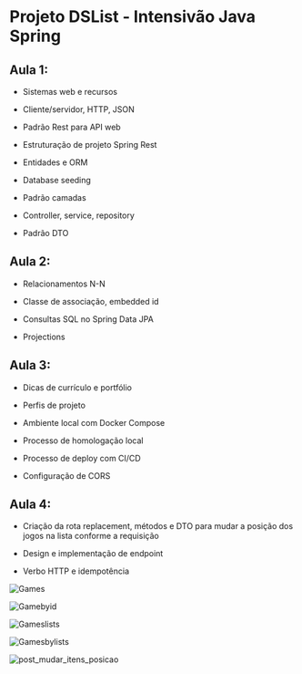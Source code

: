 # Projeto DSList - Intensivão Java Spring

## Aula 1:

* Sistemas web e recursos

* Cliente/servidor, HTTP, JSON

* Padrão Rest para API web

* Estruturação de projeto Spring Rest

* Entidades e ORM

* Database seeding

* Padrão camadas

* Controller, service, repository

* Padrão DTO

## Aula 2:

* Relacionamentos N-N

* Classe de associação, embedded id

* Consultas SQL no Spring Data JPA

* Projections

## Aula 3:

* Dicas de currículo e portfólio

* Perfis de projeto

* Ambiente local com Docker Compose

* Processo de homologação local

* Processo de deploy com CI/CD

* Configuração de CORS

## Aula 4:

* Criação da rota replacement, métodos e DTO para mudar a posição dos jogos na lista conforme a requisição
  
* Design e implementação de endpoint
  
* Verbo HTTP e idempotência
  
![Games](https://github.com/icaro-freitas/dslist-Spring-Boot/assets/77081076/a10fb93a-f0ed-410b-9303-006c8be03020)

![Gamebyid](https://github.com/icaro-freitas/dslist-Spring-Boot/assets/77081076/f080b71e-59cf-4dac-aca4-71e26d1cc6a9)

![Gameslists](https://github.com/icaro-freitas/dslist-Spring-Boot/assets/77081076/104a5a55-173a-44f9-8f7b-15d3d22c7126)

![Gamesbylists](https://github.com/icaro-freitas/dslist-Spring-Boot/assets/77081076/e7244d5c-f5c9-4794-99b3-3478d3841e67)

![post_mudar_itens_posicao](https://github.com/icaro-freitas/dslist-Spring-Boot/assets/77081076/a0d7e163-f5d4-4495-a165-edd139340c84)
